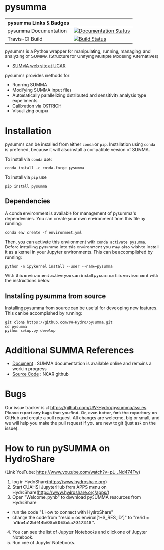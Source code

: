 # pysumma

| pysumma Links & Badges              |                                                                             |
|------------------------|----------------------------------------------------------------------------------------------------------------------------------------------------------------------------------------------------------|
| pysumma Documentation      | [![Documentation Status](http://readthedocs.org/projects/pysumma/badge/?version=develop)](http://pysumma.readthedocs.io/en/develop/?badge=develop) |
| Travis-CI Build           | [![Build Status](https://travis-ci.org/UW-pysumma/pysumma.png)](https://travis-ci.org/UW-Hydro/pysumma) |

pysumma is a Python wrapper for manipulating, running, managing, and analyzing
of SUMMA (Structure for Unifying Multiple Modeling Alternatives)
* [SUMMA web site at UCAR ](https://www.rap.ucar.edu/projects/summa)

pysumma provides methods for:
 - Running SUMMA
 - Modifying SUMMA input files
 - Automatically parallelizing distributed and sensitivity analysis type experiments
 - Calibration via OSTRICH
 - Visualizing output

Installation
============

pysumma can be installed from either `conda` or `pip`. Installation using `conda` is preferred, because
it will also install a compatible version of SUMMA.

To install via `conda` use:

```conda install -c conda-forge pysumma```

To install via `pip` use:

```pip install pysumma```


Dependencies
------------

A conda environment is available for management of pysumma's dependencies.
You can create your own environment from this file by running:

```conda env create -f environment.yml```

Then, you can activate this environment with `conda activate pysumma`.
Before installing pysumma into this environment you may also wish to install it as a kernel in your Jupyter environments.
This can be accomplished by running:

```python -m ipykernel install --user --name=pysumma```

With this environment active you can install pysumma this environment with the instructions below.

Installing pysumma from source
------------------------------

Installing pysumma from source can be useful for developing new features. This can be accomplished by
running:

    git clone https://github.com/UW-Hydro/pysumma.git
    cd pysumma
    python setup.py develop


# Additional SUMMA References
 - [Document](http://summa.readthedocs.io/en/latest/) : SUMMA documentation is available online and remains a work in progress.
 - [Source Code](https://github.com/NCAR/summa) : NCAR github

# Bugs
  Our issue tracker is at https://github.com/UW-Hydro/pysumma/issues.
  Please report any bugs that you find.  Or, even better, fork the repository on
  GitHub and create a pull request.  All changes are welcome, big or small, and we
  will help you make the pull request if you are new to git
  (just ask on the issue).

# How to run pySUMMA on HydroShare
 (Link YouTube: https://www.youtube.com/watch?v=pL-LNd474Tw)
 1) log in HydoShare(https://www.hydroshare.org)
 2) Start CUAHSI JupyterHub from APPS menu on HydroShare(https://www.hydroshare.org/apps/)
 3) Open "Welcome.ipynb" to download pySUMMA resources from HydroShare
  - run the code "1.How to connect with HydroShare"
  - change the code from "resid = os.environ['HS_RES_ID']" to "resid = 'c1bb4a12bff44bf08c5958cba7947348'".
 4) You can see the list of Jupyter Notebooks and click one of Jupyter Notebook.
 5) Run one of Jupyter Notebooks.
